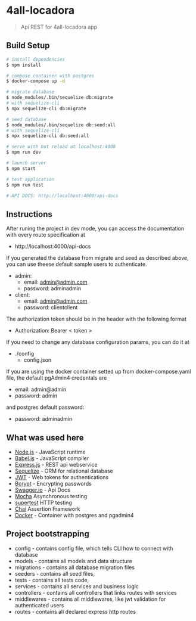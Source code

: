 
# 4all-locadora
> Api REST for 4all-locadora app

## Build Setup

``` bash
# install dependencies
$ npm install

# compose container with postgres
$ docker-compose up -d

# migrate database
$ node_modules/.bin/sequelize db:migrate
# with sequelize-cli
$ npx sequelize-cli db:migrate

# seed database
$ node_modules/.bin/sequelize db:seed:all
# with sequelize-cli
$ npx sequelize-cli db:seed:all

# serve with hot reload at localhost:4000
$ npm run dev

# launch server
$ npm start

# test application
$ npm run test

# API DOCS: http://localhost:4000/api-docs
```

## Instructions
After runing the project in dev mode, you can access the documentation with every route specification at
  - http://localhost:4000/api-docs

If you generated the database from migrate and seed as described above, you can use theese default sample users to authenticate.
  - admin:
    - email: admin@admin.com
    - password: adminadmin
  - client:
    - email: admin@admin.com
    - password: clientclient

The authorization token should be in the header with the following format
  - Authorization: Bearer < token >

If you need to change any database configuration params, you can do it at
  - ./config
    - config.json

If you are using the docker container setted up from docker-compose.yaml file, the default pgAdmin4 credentals are
  - email: admin@admin
  - password: admin

and postgres default password:
  - password: adminadmin

## What was used here
- [Node.js](https://nodejs.org/api/) - JavaScript runtime
- [Babel.js](https://babeljs.io) -  JavaScript compiler
- [Express.js](http://expressjs.com/pt-br/api.html) - REST api webservice 
- [Sequelize](https://sequelize.org/) - ORM for relational database
- [JWT](https://jwt.io/) - Web tokens for authentications
- [Bcrypt](https://www.npmjs.com/package/bcrypt) - Encrypting passwords
- [Swagger.io](https://swagger.io/docs/specification/about/) - Api Docs
- [Mocha](https://mochajs.org) Asynchronous testing
- [supertest](https://www.npmjs.com/package/supertest) HTTP testing
- [Chai](https://www.chaijs.com/) Assertion Framework
- [Docker](https://www.docker.com/) - Container with postgres and pgadmin4


## Project bootstrapping

- config - contains config file, which tells CLI how to connect with database
- models - contains all models and data structure
- migrations - contains all database migration files
- seeders - contains all seed files,
- tests - contains all tests code,
- services - contains all services and business logic
- controllers - contains all controllers that links routes with services
- middlewares - contains all middlewares, like jwt validation for authenticated users
- routes - contains all declared express http routes